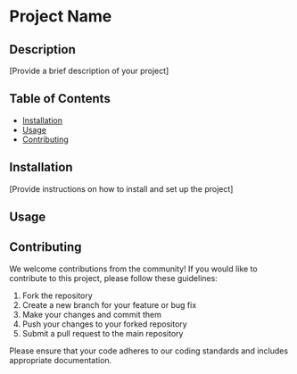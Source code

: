 # Project Name

## Description

[Provide a brief description of your project]

## Table of Contents

- [Installation](#installation)
- [Usage](#usage)
- [Contributing](#contributing)

## Installation

[Provide instructions on how to install and set up the project]

## Usage



## Contributing

We welcome contributions from the community! If you would like to contribute to this project, please follow these guidelines:

1. Fork the repository
2. Create a new branch for your feature or bug fix
3. Make your changes and commit them
4. Push your changes to your forked repository
5. Submit a pull request to the main repository

Please ensure that your code adheres to our coding standards and includes appropriate documentation.
